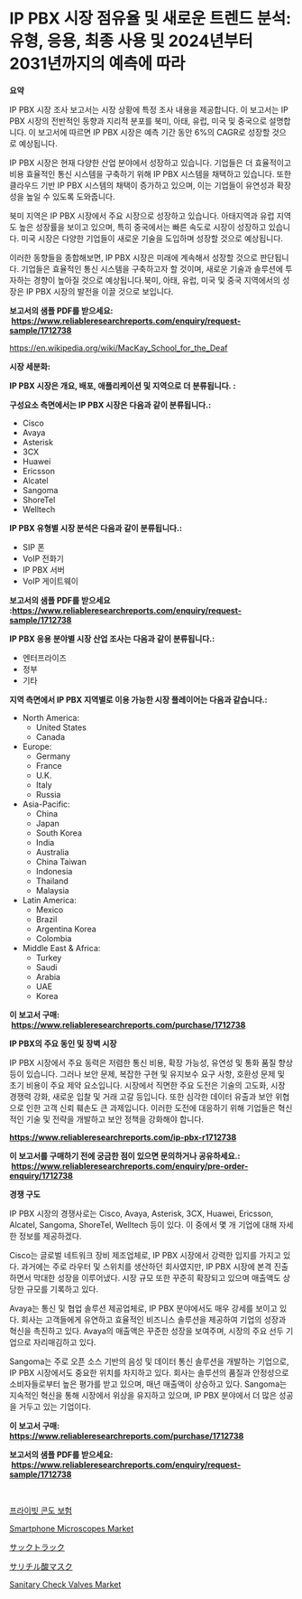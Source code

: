 <p><h1>IP PBX 시장 점유율 및 새로운 트렌드 분석: 유형, 응용, 최종 사용 및 2024년부터 2031년까지의 예측에 따라</h1></p><p><strong>요약</strong></p>
<p><p>IP PBX 시장 조사 보고서는 시장 상황에 특정 조사 내용을 제공합니다. 이 보고서는 IP PBX 시장의 전반적인 동향과 지리적 분포를 북미, 아태, 유럽, 미국 및 중국으로 설명합니다. 이 보고서에 따르면 IP PBX 시장은 예측 기간 동안 6%의 CAGR로 성장할 것으로 예상됩니다.</p><p>IP PBX 시장은 현재 다양한 산업 분야에서 성장하고 있습니다. 기업들은 더 효율적이고 비용 효율적인 통신 시스템을 구축하기 위해 IP PBX 시스템을 채택하고 있습니다. 또한 클라우드 기반 IP PBX 시스템의 채택이 증가하고 있으며, 이는 기업들이 유연성과 확장성을 높일 수 있도록 도와줍니다.</p><p>북미 지역은 IP PBX 시장에서 주요 시장으로 성장하고 있습니다. 아태지역과 유럽 지역도 높은 성장률을 보이고 있으며, 특히 중국에서는 빠른 속도로 시장이 성장하고 있습니다. 미국 시장은 다양한 기업들이 새로운 기술을 도입하며 성장할 것으로 예상됩니다.</p><p>이러한 동향들을 종합해보면, IP PBX 시장은 미래에 계속해서 성장할 것으로 판단됩니다. 기업들은 효율적인 통신 시스템을 구축하고자 할 것이며, 새로운 기술과 솔루션에 투자하는 경향이 높아질 것으로 예상됩니다.북미, 아태, 유럽, 미국 및 중국 지역에서의 성장은 IP PBX 시장의 발전을 이끌 것으로 보입니다.</p></p>
<p><strong>보고서의 샘플 PDF를 받으세요: &nbsp;<a href="https://www.reliableresearchreports.com/enquiry/request-sample/1712738">https://www.reliableresearchreports.com/enquiry/request-sample/1712738</a></strong></p>
<p><a href="https://en.wikipedia.org/wiki/MacKay_School_for_the_Deaf">https://en.wikipedia.org/wiki/MacKay_School_for_the_Deaf</a></p>
<p><strong>시장 세분화:</strong></p>
<p><strong> IP PBX 시장은 개요, 배포, 애플리케이션 및 지역으로 더 분류됩니다. :</strong></p>
<p><strong>구성요소 측면에서는 IP PBX 시장은 다음과 같이 분류됩니다.:</strong></p>
<p><ul><li>Cisco</li><li>Avaya</li><li>Asterisk</li><li>3CX</li><li>Huawei</li><li>Ericsson</li><li>Alcatel</li><li>Sangoma</li><li>ShoreTel</li><li>Welltech</li></ul></p>
<p><strong> IP PBX 유형별 시장 분석은 다음과 같이 분류됩니다.:</strong></p>
<p><ul><li>SIP 폰</li><li>VoIP 전화기</li><li>IP PBX 서버</li><li>VoIP 게이트웨이</li></ul></p>
<p><strong>보고서의 샘플 PDF를 받으세요 :<a href="https://www.reliableresearchreports.com/enquiry/request-sample/1712738">https://www.reliableresearchreports.com/enquiry/request-sample/1712738</a></strong></p>
<p><strong> IP PBX 응용 분야별 시장 산업 조사는 다음과 같이 분류됩니다.:</strong></p>
<p><ul><li>엔터프라이즈</li><li>정부</li><li>기타</li></ul></p>
<p><strong>지역 측면에서 IP PBX 지역별로 이용 가능한 시장 플레이어는 다음과 같습니다.:</strong></p>
<p><ul>
    <li>
        North America:
        <ul>
            <li>United States</li>
            <li>Canada</li>
        </ul>
    </li>
    <li>
        Europe:
        <ul>
            <li>Germany</li>
            <li>France</li>
            <li>U.K.</li>
            <li>Italy</li>
            <li>Russia</li>
        </ul>
    </li>
    <li>
        Asia-Pacific:
        <ul>
            <li>China</li>
            <li>Japan</li>
            <li>South Korea</li>
            <li>India</li>
            <li>Australia</li>
            <li>China Taiwan</li>
            <li>Indonesia</li>
            <li>Thailand</li>
            <li>Malaysia</li>
        </ul>
    </li>
    <li>
        Latin America:
        <ul>
            <li>Mexico</li>
            <li>Brazil</li>
            <li>Argentina Korea</li>
            <li>Colombia</li>
        </ul>
    </li>
    <li>
        Middle East & Africa:
        <ul>
            <li>Turkey</li>
            <li>Saudi</li>
            <li>Arabia</li>
            <li>UAE</li>
            <li>Korea</li>
        </ul>
    </li>
    </ul></p>
<p><strong>이 보고서 구매: &nbsp;<a href="https://www.reliableresearchreports.com/purchase/1712738">https://www.reliableresearchreports.com/purchase/1712738</a></strong></p>
<p><strong>IP PBX의 주요 동인 및 장벽 시장</strong></p>
<p><p>IP PBX 시장에서 주요 동력은 저렴한 통신 비용, 확장 가능성, 유연성 및 통화 품질 향상 등이 있습니다. 그러나 보안 문제, 복잡한 구현 및 유지보수 요구 사항, 호환성 문제 및 초기 비용이 주요 제약 요소입니다. 시장에서 직면한 주요 도전은 기술의 고도화, 시장 경쟁력 강화, 새로운 입찰 및 거래 고갈 등입니다. 또한 심각한 데이터 유출과 보안 위협으로 인한 고객 신뢰 훼손도 큰 과제입니다. 이러한 도전에 대응하기 위해 기업들은 혁신적인 기술 및 전략을 개발하고 보안 정책을 강화해야 합니다.</p></p>
<p><strong><a href="https://www.reliableresearchreports.com/ip-pbx-r1712738">https://www.reliableresearchreports.com/ip-pbx-r1712738</a></strong></p>
<p><strong>이 보고서를 구매하기 전에 궁금한 점이 있으면 문의하거나 공유하세요.: &nbsp;<a href="https://www.reliableresearchreports.com/enquiry/pre-order-enquiry/1712738">https://www.reliableresearchreports.com/enquiry/pre-order-enquiry/1712738</a></strong></p>
<p><strong>경쟁 구도</strong></p>
<p><p>IP PBX 시장의 경쟁사로는 Cisco, Avaya, Asterisk, 3CX, Huawei, Ericsson, Alcatel, Sangoma, ShoreTel, Welltech 등이 있다. 이 중에서 몇 개 기업에 대해 자세한 정보를 제공하겠다.</p><p>Cisco는 글로벌 네트워크 장비 제조업체로, IP PBX 시장에서 강력한 입지를 가지고 있다. 과거에는 주로 라우터 및 스위치를 생산하던 회사였지만, IP PBX 시장에 본격 진출하면서 막대한 성장을 이루어냈다. 시장 규모 또한 꾸준히 확장되고 있으며 매출액도 상당한 규모를 기록하고 있다.</p><p>Avaya는 통신 및 협업 솔루션 제공업체로, IP PBX 분야에서도 매우 강세를 보이고 있다. 회사는 고객들에게 유연하고 효율적인 비즈니스 솔루션을 제공하여 기업의 성장과 혁신을 촉진하고 있다. Avaya의 매출액은 꾸준한 성장을 보여주며, 시장의 주요 선두 기업으로 자리매김하고 있다.</p><p>Sangoma는 주로 오픈 소스 기반의 음성 및 데이터 통신 솔루션을 개발하는 기업으로, IP PBX 시장에서도 중요한 위치를 차지하고 있다. 회사는 솔루션의 품질과 안정성으로 소비자들로부터 높은 평가를 받고 있으며, 매년 매출액이 상승하고 있다. Sangoma는 지속적인 혁신을 통해 시장에서 위상을 유지하고 있으며, IP PBX 분야에서 더 많은 성공을 거두고 있는 기업이다.</p></p>
<p><strong>이 보고서 구매: &nbsp; <a href="https://www.reliableresearchreports.com/purchase/1712738">https://www.reliableresearchreports.com/purchase/1712738</a></strong></p>
<p><strong>보고서의 샘플 PDF를 받으세요: &nbsp;<a href="https://www.reliableresearchreports.com/enquiry/request-sample/1712738">https://www.reliableresearchreports.com/enquiry/request-sample/1712738</a></strong><strong></strong></p>
<p>&nbsp;</p>
<p><p><a href="https://medium.com/@cierrahayes645/%EA%B0%9C%EC%9D%B8-%EC%BD%98%EB%8F%84-%EB%B3%B4%ED%97%98-%EC%8B%9C%EC%9E%A5-%EB%B3%B4%EA%B3%A0%EC%84%9C-%EC%A0%9C%ED%92%88-%EC%9C%A0%ED%98%95-%EB%B2%A0%EC%96%B4-%EC%9B%94-%EC%BB%A4%EB%B2%84%EB%A6%AC%EC%A7%80-%EB%8B%A8%EC%9D%BC-%EB%B2%95%EC%9D%B8-%EC%A0%81%EC%9A%A9-%EB%B2%94%EC%9C%84-%EC%98%AC%EC%9D%B8-%EC%BB%A4%EB%B2%84%EB%A6%AC%EC%A7%80-%EC%B5%9C%EC%A2%85-%EC%82%AC%EC%9A%A9-%EB%8C%80%EB%A6%AC%EC%A0%90-%EB%94%94%EC%A7%80%ED%84%B8-%EB%B0%8F-%EB%8B%A4%EC%9D%B4%EB%A0%89%ED%8A%B8-%EC%B1%84%EB%84%90-%EB%B8%8C%EB%A1%9C%EC%BB%A4-%EB%B0%A9%EC%B9%B4%EC%8A%88%EB%9E%91%EC%8A%A4-%EB%B0%8F-a48cc97dc6e6">프라이빗 콘도 보험</a></p><p><a href="https://github.com/itulahketika112/Market-Research-Report-List-1/blob/main/smartphone-microscopes-market.md">Smartphone Microscopes Market</a></p><p><a href="https://github.com/KaliMetz2023/Market-Research-Report-List-1/blob/main/5419849156969.md">サックトラック</a></p><p><a href="https://medium.com/@ebbkautzer/%E3%82%B5%E3%83%AA%E3%83%81%E3%83%AB%E9%85%B8%E3%83%9E%E3%82%B9%E3%82%AF%E7%94%A3%E6%A5%AD%E5%88%86%E6%9E%90%E3%83%AC%E3%83%9D%E3%83%BC%E3%83%88-%E5%B8%82%E5%A0%B4%E8%A6%8F%E6%A8%A1%E3%81%AF-2024%E5%B9%B4%E3%81%8B%E3%82%892031%E5%B9%B4%E3%81%BE%E3%81%A7%E3%81%AE%E6%9C%9F%E9%96%93%E3%81%AB%E5%AF%BE%E3%81%97%E3%81%A6-%E5%B9%B4%E5%B9%B3%E5%9D%87%E6%88%90%E9%95%B7%E7%8E%87-%E3%81%A7%E6%8B%A1%E5%A4%A7%E3%81%99%E3%82%8B%E3%81%A8%E4%BA%88%E6%B8%AC%E3%81%95%E3%82%8C%E3%81%A6%E3%81%84%E3%81%BE%E3%81%99-%E3%82%A2%E3%83%97%E3%83%AA%E3%82%B1%E3%83%BC%E3%82%B7%E3%83%A7%E3%83%B3-%E3%82%BF%E3%82%A4%E3%83%97-%E5%9C%B0%E5%9F%9F%E3%81%94%E3%81%A8%E3%81%AB-92e7fbda5529">サリチル酸マスク</a></p><p><a href="https://issuu.com/reportprime-2/docs/sanitary-check-valves-market-size-2030.pptx">Sanitary Check Valves Market</a></p></p>